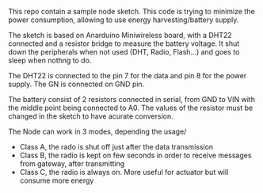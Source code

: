 This repo contain a sample node sketch. This code is trying to minimize the power consumption, allowing to use energy harvesting/battery supply.

The sketch is based on Anarduino Miniwireless board, with a DHT22 connected and a resistor bridge to measure the battery voltage. It shut down the peripherals when not used (DHT, Radio, Flash...) and goes to sleep when nothng to do.

The DHT22 is connected to the pin 7 for the data and pin 8 for the power supply. The GN is connected on GND pin.

The battery consist of 2 resistors connected in serial, from GND to VIN with the middle point being connected to A0. The values of the resistor must be changed in the sketch to have acurate conversion.

The Node can work in 3 modes, depending the usage/
* Class A, the rado is shut off just after the data transmission
* Class B, the radio is kept on few seconds in order to receive messages from gateway, after transmitting
* Class C, the radio is always on. More useful for actuator but will consume more energy
